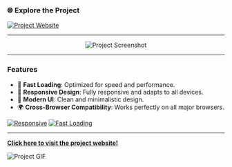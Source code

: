 ### 🌐 Explore the Project

[![Project Website](https://img.shields.io/badge/Visit-Project-blue?style=for-the-badge&logo=internet-explorer)](/)

---

<p align="center">
  <img src="https://via.placeholder.com/400x200.png" alt="Project Screenshot" />
</p>

---

### Features

- 🚀 **Fast Loading**: Optimized for speed and performance.
- 📱 **Responsive Design**: Fully responsive and adapts to all devices.
- 🎨 **Modern UI**: Clean and minimalistic design.
- 🌍 **Cross-Browser Compatibility**: Works perfectly on all major browsers.

[![Responsive](https://img.shields.io/badge/Responsive-Yes-brightgreen?style=flat-square)](/)
[![Fast Loading](https://img.shields.io/badge/Loading%20Speed-Fast-blue?style=flat-square)](/)

---

**[Click here to visit the project website!](/)**

![Project GIF](https://via.placeholder.com/200x100.gif)
